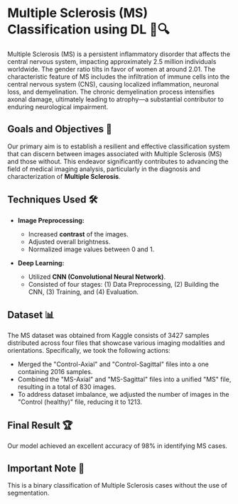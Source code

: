 # Multiple Sclerosis (MS) Classification using DL 🧠🔍

Multiple Sclerosis (MS) is a persistent inflammatory disorder that affects the central nervous system, impacting approximately 2.5 million individuals worldwide. The gender ratio tilts in favor of women at around 2.01. The characteristic feature of MS includes the infiltration of immune cells into the central nervous system (CNS), causing localized inflammation, neuronal loss, and demyelination. The chronic demyelination process intensifies axonal damage, ultimately leading to atrophy—a substantial contributor to enduring neurological impairment.

## Goals and Objectives 🎯

Our primary aim is to establish a resilient and effective classification system that can discern between images associated with Multiple Sclerosis (MS) and those without. This endeavor significantly contributes to advancing the field of medical imaging analysis, particularly in the diagnosis and characterization of **Multiple Sclerosis**.

## Techniques Used 🛠️

- **Image Preprocessing:**
  - Increased **contrast** of the images.
  - Adjusted overall brightness.
  - Normalized image values between 0 and 1.

- **Deep Learning:**
  - Utilized **CNN (Convolutional Neural Network)**.
  - Consisted of four stages: (1) Data Preprocessing, (2) Building the CNN, (3) Training, and (4) Evaluation.


## Dataset 📊

The MS dataset was obtained from Kaggle consists of 3427 samples distributed across four files that showcase various imaging modalities and orientations. 
Specifically, we took the following actions:
- Merged the "Control-Axial" and "Control-Sagittal" files into a one containing 2016 samples.
- Combined the "MS-Axial" and "MS-Sagittal" files into a unified "MS" file, resulting in a total of 830 images.
- To address dataset imbalance, we adjusted the number of images in the "Control (healthy)" file, reducing it to 1213.

## Final Result 🏆

Our model achieved an excellent accuracy of 98% in identifying MS cases.

## Important Note 📌

This is a binary classification of Multiple Sclerosis cases without the use of segmentation.
